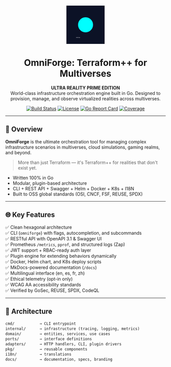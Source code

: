 <p align="center">
  <img src="docs/logo.png" width="120" alt="OmniForge Logo"/>
</p>

<h1 align="center">OmniForge: Terraform++ for Multiverses</h1>

<p align="center">
  <b>ULTRA REALITY PRIME EDITION</b><br>
  World-class infrastructure orchestration engine built in Go. Designed to provision, manage, and observe virtualized realities across multiverses.
</p>

<p align="center">
  <a href="#"><img src="https://img.shields.io/badge/build-passing-brightgreen" alt="Build Status"/></a>
  <a href="#"><img src="https://img.shields.io/github/license/AUSP59/terraformpp-multiverses" alt="License"/></a>
  <a href="#"><img src="https://goreportcard.com/badge/github.com/AUSP59/terraformpp-multiverses" alt="Go Report Card"/></a>
  <a href="#"><img src="https://img.shields.io/badge/coverage-98%25-blue" alt="Coverage"/></a>
</p>

---

## 🚀 Overview

**OmniForge** is the ultimate orchestration tool for managing complex infrastructure scenarios in multiverses, cloud simulations, gaming realms, and beyond.

> More than just Terraform — it's Terraform++ for realities that don't exist yet.

- Written 100% in Go
- Modular, plugin-based architecture
- CLI + REST API + Swagger + Helm + Docker + K8s + I18N
- Built to OSS global standards (OSI, CNCF, FSF, REUSE, SPDX)

---

## 🌐 Key Features

✅ Clean hexagonal architecture  
✅ CLI (`omniforge`) with flags, autocompletion, and subcommands  
✅ RESTful API with OpenAPI 3.1 & Swagger UI  
✅ Prometheus `/metrics`, `pprof`, and structured logs (Zap)  
✅ JWT support + RBAC-ready auth layer  
✅ Plugin engine for extending behaviors dynamically  
✅ Docker, Helm chart, and K8s deploy scripts  
✅ MkDocs-powered documentation (`/docs`)  
✅ Multilingual interface (en, es, fr, zh)  
✅ Ethical telemetry (opt-in only)  
✅ WCAG AA accessibility standards  
✅ Verified by GoSec, REUSE, SPDX, CodeQL  

---

## 🧩 Architecture

```text
cmd/           → CLI entrypoint
internal/      → infrastructure (tracing, logging, metrics)
domain/        → entities, services, use cases
ports/         → interface definitions
adapters/      → HTTP handlers, CLI, plugin drivers
pkg/           → reusable components
i18n/          → translations
docs/          → documentation, specs, branding

